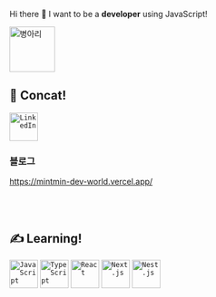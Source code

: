 
  Hi there 👋  I want to be a <b>developer</b> using JavaScript!
<br/>

   <img width="80" src="https://noticon-static.tammolo.com/dgggcrkxq/image/upload/v1573198836/noticon/uydcemefupin4kvi5pii.gif" alt="병아리" title="병아리"/>
   
  <br/>
  <h2>📨 Concat!</h2>
  <a href="https://www.linkedin.com/in/%ED%95%98%EB%AF%BC-%EB%B0%95-0aba16285/">
    <code><img width="50" src="https://noticon-static.tammolo.com/dgggcrkxq/image/upload/v1577931228/noticon/m7laxwx6s1m5thit9ldj.png" alt="LinkedIn" title="LinkedIn"/></code>
  </a>

<br/>
  
  <h3>블로그</h3>
  
  <a href="https://mintmin-dev-world.vercel.app/">
    https://mintmin-dev-world.vercel.app/
  </a>
  
  <br/><br/>

  <h2>✍️ Learning!</h2>
  <div>
    <code><img width="50" src="https://user-images.githubusercontent.com/25181517/117447155-6a868a00-af3d-11eb-9cfe-245df15c9f3f.png" alt="JavaScript" title="JavaScript"/></code>
	<code><img width="50" src="https://user-images.githubusercontent.com/25181517/183890598-19a0ac2d-e88a-4005-a8df-1ee36782fde1.png" alt="TypeScript" title="TypeScript"/></code>
 	  <code><img width="50" src="https://user-images.githubusercontent.com/25181517/183897015-94a058a6-b86e-4e42-a37f-bf92061753e5.png" alt="React" title="React"/></code>
    <code><img width="50" src="https://github.com/marwin1991/profile-technology-icons/assets/136815194/5f8c622c-c217-4649-b0a9-7e0ee24bd704" alt="Next.js" title="Next.js"/></code>
    <code><img width="50" src="https://noticon-static.tammolo.com/dgggcrkxq/image/upload/v1600658982/noticon/hk60kbfbqnedpguy0gbb.png" alt="Nest.js" title="Nest.js"/></code>
  </div>
  
<!--

**mintmin0320/mintmin0320** is a ✨ _special_ ✨ repository because its `README.md` (this file) appears on your GitHub profile.


Here are some ideas to get you started:

- 🔭 I’m currently working on ...
- 🌱 I’m currently learning ...
- 👯 I’m looking to collaborate on ...
- 🤔 I’m looking for help with ...
- 💬 Ask me about ...
- 📫 How to reach me: ...
- 😄 Pronouns: ...
- ⚡ Fun fact: ...
-->

